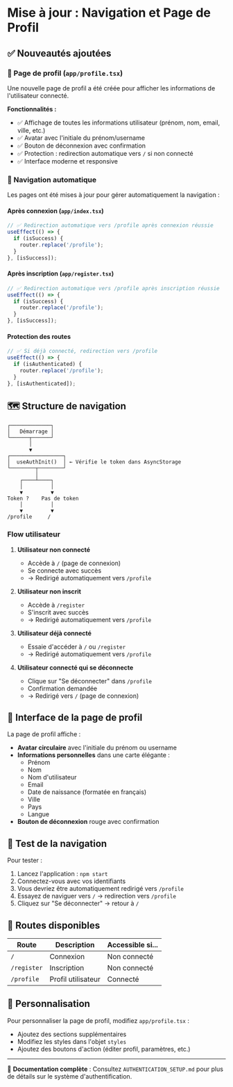 # Mise à jour : Navigation et Page de Profil

## ✅ Nouveautés ajoutées

### 📄 Page de profil (`app/profile.tsx`)

Une nouvelle page de profil a été créée pour afficher les informations de l'utilisateur connecté.

**Fonctionnalités :**
- ✅ Affichage de toutes les informations utilisateur (prénom, nom, email, ville, etc.)
- ✅ Avatar avec l'initiale du prénom/username
- ✅ Bouton de déconnexion avec confirmation
- ✅ Protection : redirection automatique vers `/` si non connecté
- ✅ Interface moderne et responsive

### 🔄 Navigation automatique

Les pages ont été mises à jour pour gérer automatiquement la navigation :

#### Après connexion (`app/index.tsx`)
```typescript
// ✅ Redirection automatique vers /profile après connexion réussie
useEffect(() => {
  if (isSuccess) {
    router.replace('/profile');
  }
}, [isSuccess]);
```

#### Après inscription (`app/register.tsx`)
```typescript
// ✅ Redirection automatique vers /profile après inscription réussie
useEffect(() => {
  if (isSuccess) {
    router.replace('/profile');
  }
}, [isSuccess]);
```

#### Protection des routes
```typescript
// ✅ Si déjà connecté, redirection vers /profile
useEffect(() => {
  if (isAuthenticated) {
    router.replace('/profile');
  }
}, [isAuthenticated]);
```

## 🗺️ Structure de navigation

```
┌─────────────┐
│   Démarrage │
└──────┬──────┘
       │
       ▼
┌─────────────────┐
│  useAuthInit()  │ ← Vérifie le token dans AsyncStorage
└────────┬────────┘
         │
    ┌────┴────┐
    │         │
    ▼         ▼
Token ?    Pas de token
    │         │
    ▼         ▼
/profile     /
```

### Flow utilisateur

1. **Utilisateur non connecté**
   - Accède à `/` (page de connexion)
   - Se connecte avec succès
   - → Redirigé automatiquement vers `/profile`

2. **Utilisateur non inscrit**
   - Accède à `/register`
   - S'inscrit avec succès
   - → Redirigé automatiquement vers `/profile`

3. **Utilisateur déjà connecté**
   - Essaie d'accéder à `/` ou `/register`
   - → Redirigé automatiquement vers `/profile`

4. **Utilisateur connecté qui se déconnecte**
   - Clique sur "Se déconnecter" dans `/profile`
   - Confirmation demandée
   - → Redirigé vers `/` (page de connexion)

## 🎨 Interface de la page de profil

La page de profil affiche :

- **Avatar circulaire** avec l'initiale du prénom ou username
- **Informations personnelles** dans une carte élégante :
  - Prénom
  - Nom
  - Nom d'utilisateur
  - Email
  - Date de naissance (formatée en français)
  - Ville
  - Pays
  - Langue
- **Bouton de déconnexion** rouge avec confirmation

## 🧪 Test de la navigation

Pour tester :

1. Lancez l'application : `npm start`
2. Connectez-vous avec vos identifiants
3. Vous devriez être automatiquement redirigé vers `/profile`
4. Essayez de naviguer vers `/` → redirection vers `/profile`
5. Cliquez sur "Se déconnecter" → retour à `/`

## 📝 Routes disponibles

| Route | Description | Accessible si... |
|-------|-------------|------------------|
| `/` | Connexion | Non connecté |
| `/register` | Inscription | Non connecté |
| `/profile` | Profil utilisateur | Connecté |

## 🔧 Personnalisation

Pour personnaliser la page de profil, modifiez `app/profile.tsx` :
- Ajoutez des sections supplémentaires
- Modifiez les styles dans l'objet `styles`
- Ajoutez des boutons d'action (éditer profil, paramètres, etc.)

---

📖 **Documentation complète** : Consultez `AUTHENTICATION_SETUP.md` pour plus de détails sur le système d'authentification.

